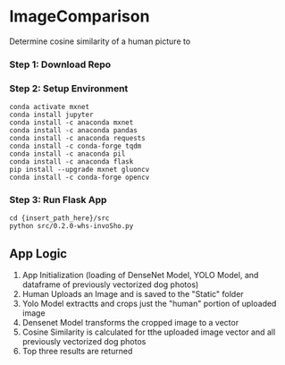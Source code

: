 # ImageComparison
Determine cosine similarity of a human picture to

### Step 1: Download Repo

### Step 2: Setup Environment

```conda create --name mxnet
conda activate mxnet
conda install jupyter
conda install -c anaconda mxnet
conda install -c anaconda pandas 
conda install -c anaconda requests 
conda install -c conda-forge tqdm
conda install -c anaconda pil
conda install -c anaconda flask 
pip install --upgrade mxnet gluoncv
conda install -c conda-forge opencv
```
### Step 3: Run Flask App
```
cd {insert_path_here}/src
python src/0.2.0-whs-invoSho.py
```

## App Logic
1. App Initialization (loading of DenseNet Model, YOLO Model, and dataframe of previously vectorized dog photos)
2. Human Uploads an Image and is saved to the "Static" folder
3. Yolo Model extractts and crops just the "human" portion of uploaded image
4. Densenet Model transforms the cropped image to a vector
5. Cosine Similarity is calculated for tthe uploaded image vector and all previously vectorized dog photos
6. Top three results are returned 